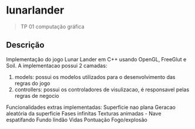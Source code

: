 # lunarlander
> TP 01 computação gráfica

## Descrição
Implementação do jogo Lunar Lander em C++ usando OpenGL, FreeGlut e Soil.
A implementacao possui 2 camadas:
1. models: possui os modelos utilizados para o desenvolvimento das regras do jogo
1. controllers: possui os controladores de visulizacao, é responsavel pelas regras de negocio

Funcionalidades extras implementadas:
Superficie nao plana
Geracao aleatória da superficie
Fases infinitas
Texturas animadas - Nave espatifando
Fundo lindão
Vidas
Pontuação
Fogo/explosão